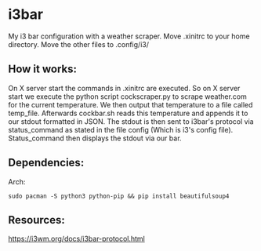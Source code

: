 # i3bar
My i3 bar configuration with a weather scraper. Move .xinitrc to your home directory. Move the other files to .config/i3/

## How it works:
On X server start the commands in .xinitrc are executed. So on X server start we execute the python script cockscraper.py to scrape weather.com for the current temperature. We then output that temperature to a file called temp_file. Afterwards cockbar.sh reads this temperature and appends it to our stdout formatted in JSON. The stdout is then sent to i3bar's protocol via status_command as stated in the file config (Which is i3's config file). Status_command then displays the stdout via our bar.
## Dependencies:
Arch:

`sudo pacman -S python3 python-pip && pip install beautifulsoup4`

## Resources:
https://i3wm.org/docs/i3bar-protocol.html
